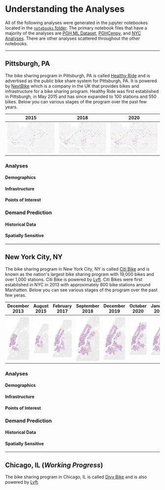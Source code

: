 # Understanding the Analyses

All of the following analyses were generated in the jupyter notebookes located in the [`notebooks` folder](https://github.com/katelyn98/HealthyRide-Mapping/tree/master/Notebooks). The primary notebook files that have a majority of the analyses are [PGH ML Dataset](https://github.com/katelyn98/HealthyRide-Mapping/blob/master/Notebooks/PGH%20ML%20DataSet.ipynb), [PGHCenpy](https://github.com/katelyn98/HealthyRide-Mapping/blob/master/Notebooks/PGHCenpy.ipynb), and [NYC Analyses](https://github.com/katelyn98/HealthyRide-Mapping/blob/master/Notebooks/NYC%20Analyses.ipynb). There are other analyses scattered throughout the other notebooks. 


---
## Pittsburgh, PA

The bike sharing program in Pittsburgh, PA is called [Healthy Ride](https://healthyridepgh.com/) and is advertised as the public bike share system for Pittsburgh, PA. It is powered by [NextBike](https://www.nextbike.co.uk/en/) which is a company in the UK that provides bikes and infrastructure for a bike sharing program. Healthy Ride was first established in Pittsburgh, in May 2015 and has since expanded to 100 stations and 550 bikes. Below you can various stages of the program over the past few years.

2015                       |             2018          |          2020            |
:-------------------------:|:-------------------------:|:-------------------------:
![width="40"](https://github.com/katelyn98/HealthyRide-Mapping/blob/master/Results/stations_pgh/2015q2pgh.png?raw=true)  |  ![](https://github.com/katelyn98/HealthyRide-Mapping/blob/master/Results/stations_pgh/2018q4pgh.png?raw=true) | ![](https://github.com/katelyn98/HealthyRide-Mapping/blob/master/Results/stations_pgh/2020q4pgh.png?raw=true)

### Analyses


#### Demographics


#### Infrastructure



#### Points of Interest


### Demand Prediction

#### Historical Data

#### Spatially Sensitive

---
## New York City, NY

The bike sharing program in New York City, NY is called [Citi Bike](https://www.citibikenyc.com/) and is known as the nation's largest bike sharing program with 19,000 bikes and over 1,000 stations. Citi Bike is powered by [Lyft](https://www.lyft.com/bikes/new-york-city-ny). Citi Bikes were first established in NYC in 2013 with approximately 600 bike stations around Manhatten. Below you can see various stages of the program over the past few yeras.

December 2013        |      August 2015          |   February 2017    | September 2018   | December 2019  | October 2020     | January 2021 |
:-------------------:|:-------------------------:|:------------------:|:----------------:|:--------------:|:----------------:|:------------:|
![December 2013 bike station locations](https://github.com/katelyn98/HealthyRide-Mapping/blob/master/Results/stations_nyc/201312nyc.png)  |  ![August 2015 bike station locations](https://github.com/katelyn98/HealthyRide-Mapping/blob/master/Results/stations_nyc/201508nyc.png) | ![February 2017 bike station locations](https://github.com/katelyn98/HealthyRide-Mapping/blob/master/Results/stations_nyc/201702nyc.png) | ![September 2018 bike station locations](https://github.com/katelyn98/HealthyRide-Mapping/blob/master/Results/stations_nyc/201809nyc.png) | ![decmber 2019 bike station locations](https://github.com/katelyn98/HealthyRide-Mapping/blob/master/Results/stations_nyc/201912nyc.png) | ![October 2020 bike station locations](https://github.com/katelyn98/HealthyRide-Mapping/blob/master/Results/stations_nyc/202010nyc.png) | ![January 2021 bike station locations](https://github.com/katelyn98/HealthyRide-Mapping/blob/master/Results/stations_nyc/202101nyc.png)

### Analyses


#### Demographics


#### Infrastructure



#### Points of Interest


### Demand Prediction

#### Historical Data

#### Spatially Sensitive
---
## Chicago, IL (*Working Progress*)

The bike sharing program in Chicago, IL is called [Divy Bike](https://www.divvybikes.com/) and is also powered by [Lyft](https://www.lyft.com/bikes/chicago-il).
